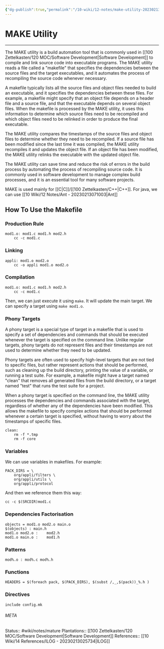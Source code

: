 ```yaml
---
{"dg-publish":true,"permalink":"/10-wiki/12-notes/make-utility-20230213064111/"}
---
```


# MAKE Utility
---
The MAKE utility is a build automation tool that is commonly used in [[100 Zettelkasten/120 MOC/Software Development\|Software Development]] to compile and link source code into executable programs. The MAKE utility reads a file called a "makefile" that specifies the dependencies between the source files and the target executables, and it automates the process of recompiling the source code whenever necessary.

A makefile typically lists all the source files and object files needed to build an executable, and it specifies the dependencies between these files. For example, a makefile might specify that an object file depends on a header file and a source file, and that the executable depends on several object files. When the makefile is processed by the MAKE utility, it uses this information to determine which source files need to be recompiled and which object files need to be relinked in order to produce the final executable.

The MAKE utility compares the timestamps of the source files and object files to determine whether they need to be recompiled. If a source file has been modified since the last time it was compiled, the MAKE utility recompiles it and updates the object file. If an object file has been modified, the MAKE utility relinks the executable with the updated object file.

The MAKE utility can save time and reduce the risk of errors in the build process by automating the process of recompiling source code. It is commonly used in software development to manage complex build processes, and it is an essential tool for many software projects.

MAKE is used mainly for [[C\|C]]/[[100 Zettelkasten/C++\|C++]]. For java, we can use [[10 Wiki/12 Notes/Ant - 20230213071003\|Ant]]

## How To Use the Makefile

### Production Rule
``` 
mod1.o: mod1.c mod1.h mod2.h  
	cc -c mod1.c
```

### Linking
```
appli: mod1.o mod2.o
	cc -o appli mod1.o mod2.o
```

### Compilation
```
mod1.o: mod1.c mod1.h mod2.h
	cc -c mod1.c
```

Then, we can just execute it using `make`. It will update the main target. We can specify a target using `make mod1.o`.

### Phony Targets
A phony target is a special type of target in a makefile that is used to specify a set of dependencies and commands that should be executed whenever the target is specified on the command line. Unlike regular targets, phony targets do not represent files and their timestamps are not used to determine whether they need to be updated.

Phony targets are often used to specify high-level targets that are not tied to specific files, but rather represent actions that should be performed, such as cleaning up the build directory, printing the value of a variable, or running a test suite. For example, a makefile might have a target named "clean" that removes all generated files from the build directory, or a target named "test" that runs the test suite for a project.

When a phony target is specified on the command line, the MAKE utility processes the dependencies and commands associated with the target, regardless of whether any of the dependencies have been modified. This allows the makefile to specify complex actions that should be performed whenever a certain target is specified, without having to worry about the timestamps of specific files.

```
clean:  
	rm -f *.tmp  
    rm -f core
```

### Variables
We can use variables in makefiles. For example:
```
PACK_DIRS = \  
    org/appli/filters \  
    org/appli/utils \  
    org/appli/protocol
```

And then we reference them this way:
```
cc -c $(SRCDIR)mod1.c
```

### Dependencies Factorisation
```
objects = mod1.o mod2.o main.o  
$(objects) : main.h  
mod1.o mod2.o :    mod2.h  
mod1.o main.o :    mod1.h
```

### Patterns
```
mod%.o : mod%.c mod%.h
```

### Functions
```
HEADERS = $(foreach pack, $(PACK_DIRS), $(subst /,_,$(pack))_%.h )
```

### Directives
```
include config.mk
```



###### META
Status:: #wiki/notes/mature 
Plantations:: [[100 Zettelkasten/120 MOC/Software Development\|Software Development]]
References:: [[10 Wiki/14 References/ILOG - 20230213025734\|ILOG]]

